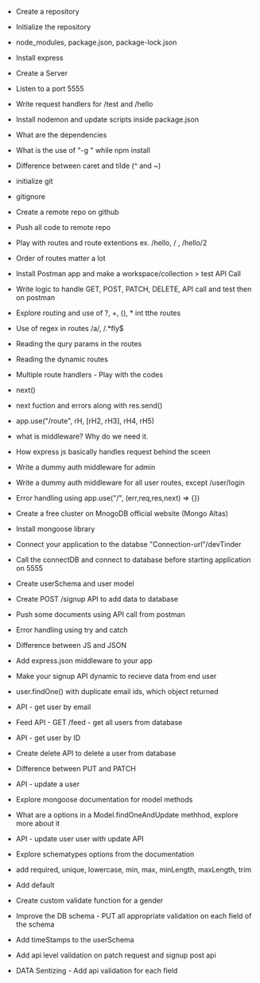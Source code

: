- Create a repository
- Initialize the repository
- node_modules, package.json, package-lock.json
- Install express
- Create a Server
- Listen to a port 5555
- Write request handlers for /test and /hello
- Install nodemon and update scripts inside package.json
- What are the dependencies
- What is the use of "-g " while npm install
- Difference between caret and tilde (^ and ~)

- initialize git
- gitignore
- Create a remote repo on github
- Push all code to remote repo
- Play with routes and route extentions ex. /hello, / , /hello/2
- Order of routes matter a lot
- Install Postman app and make a workspace/collection > test API Call
- Write logic to handle GET, POST, PATCH, DELETE, API call and test then on postman
- Explore routing and use of ?, +, (), * int tthe routes
- Use of regex in routes /a/, /.*fly$
- Reading the qury params in the routes
- Reading the dynamic routes 

- Multiple route handlers - Play with the codes
- next()
- next fuction and errors along with res.send()
- app.use("/route", rH, [rH2, rH3], rH4, rH5)
- what is middleware? Why do we need it.
- How express js basically handles request behind the sceen
- Write a dummy auth middleware for admin 
- Write a dummy auth middleware for all user routes, except /user/login
- Error handling using app.use("/", (err,req,res,next) => {})

- Create a free cluster on MnogoDB official website (Mongo Altas)
- Install mongoose library
- Connect your application to the databse "Connection-url"/devTinder
- Call the connectDB and connect to database before starting application on 5555
- Create userSchema and user model
- Create POST /signup API to add data to database
- Push some documents using API call from postman
- Error handling using try and catch 

- Difference between JS and JSON 
- Add express.json middleware to your app
- Make your signup API dynamic to recieve data from end user
- user.findOne() with duplicate email ids, which object returned
- API - get user by email
- Feed API - GET /feed - get all users from database
- API - get user by ID
- Create delete API to delete a user from database 
- Difference between PUT and PATCH
- API - update a user
- Explore mongoose documentation for model methods
- What are a options in a Model.findOneAndUpdate methhod, explore more about it 
- API - update user user with update API

- Explore schematypes options from the documentation
- add required, unique, lowercase, min, max, minLength, maxLength, trim
- Add default
- Create custom validate function for a gender
- Improve the DB schema - PUT all appropriate validation on each field of the schema 
- Add timeStamps to the userSchema 
- Add api level validation on patch request and signup post api
- DATA Sentizing - Add api validation for each field 
